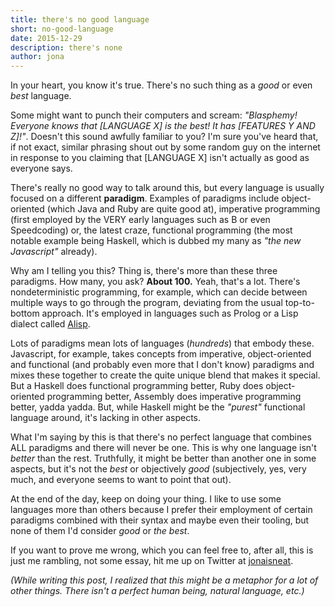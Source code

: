 ```yaml
---
title: there's no good language
short: no-good-language
date: 2015-12-29
description: there's none
author: jona
---
```


In your heart, you know it's true. There's no such thing as a _good_ or even _best_ language.

Some might want to punch their computers and scream: _"Blasphemy! Everyone knows that [LANGUAGE X] is the best! It has [FEATURES Y AND Z]!"_. Doesn't this sound awfully familiar to you? I'm sure you've heard that, if not exact, similar phrasing shout out by some random guy on the internet in response to you claiming that [LANGUAGE X] isn't actually as good as everyone says.

There's really no good way to talk around this, but every language is usually focused on a different __paradigm__. Examples of paradigms include object-oriented (which Java and Ruby are quite good at), imperative programming (first employed by the VERY early languages such as B or even Speedcoding) or, the latest craze, functional programming (the most notable example being Haskell, which is dubbed my many as _"the new Javascript"_ already).

Why am I telling you this? Thing is, there's more than these three paradigms. How many, you ask? __About 100.__ Yeah, that's a lot. There's nondeterministic programming, for example, which can decide between multiple ways to go through the program, deviating from the usual top-to-bottom approach. It's employed in languages such as Prolog or a Lisp dialect called [Alisp](http://www.cs.berkeley.edu/~russell/papers/aaai02-alisp.pdf).

Lots of paradigms mean lots of languages (_hundreds_) that embody these. Javascript, for example, takes concepts from imperative, object-oriented and functional (and probably even more that I don't know) paradigms and mixes these together to create the quite unique blend that makes it special. But a Haskell does functional programming better, Ruby does object-oriented programming better, 
Assembly does imperative programming better, yadda yadda. But, while Haskell might be the _"purest"_ functional language around, it's lacking in other aspects.

What I'm saying by this is that there's no perfect language that combines ALL paradigms and there will never be one. This is why one language isn't _better_ than the rest. Truthfully, it might be better than another one in some aspects, but it's not the _best_ or objectively _good_ (subjectively, yes, very much, and everyone seems to want to point that out).

At the end of the day, keep on doing your thing. I like to use some languages more than others because I prefer their employment of certain paradigms combined with their syntax and maybe even their tooling, but none of them I'd consider _good_ or _the best_.

If you want to prove me wrong, which you can feel free to, after all, this is just me rambling, not some essay, hit me up on Twitter at [jonaisneat](http://twitter.com/jonaisneat).

_(While writing this post, I realized that this might be a metaphor for a lot of other things. There isn't a perfect human being, natural language, etc.)_